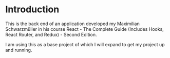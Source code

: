 # Introduction

This is the back end of an application developed my Maximilian Schwarzmüller in his course
React - The Complete Guide (Includes Hooks, React Router, and Redux) - Second Edition.

I am using this as a base project of which I will expand to get my project up and running.
